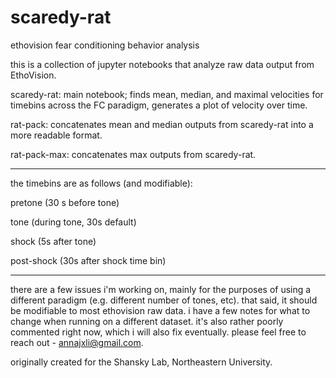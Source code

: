 # scaredy-rat
ethovision fear conditioning behavior analysis

this is a collection of jupyter notebooks that analyze raw data output from EthoVision.

scaredy-rat: main notebook; finds mean, median, and maximal velocities for timebins across the FC paradigm, generates a plot of velocity over time.

rat-pack: concatenates mean and median outputs from scaredy-rat into a more readable format.

rat-pack-max: concatenates max outputs from scaredy-rat.

----

the timebins are as follows (and modifiable):

pretone (30 s before tone)

tone (during tone, 30s default)

shock (5s after tone)

post-shock (30s after shock time bin)

----

there are a few issues i'm working on, mainly for the purposes of using a different paradigm (e.g. different number of tones, etc). that said, it should be modifiable to most ethovision raw data. i have a few notes for what to change when running on a different dataset. it's also rather poorly commented right now, which i will also fix eventually. please feel free to reach out - annajxli@gmail.com.

originally created for the Shansky Lab, Northeastern University.
